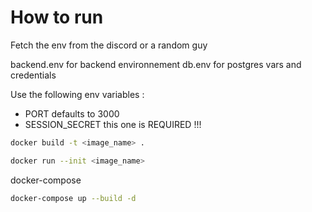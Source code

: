 # How to run

Fetch the env from the discord or a random guy

backend.env for backend environnement
db.env for postgres vars and credentials

Use the following env variables :
  * PORT defaults to 3000
  * SESSION_SECRET this one is REQUIRED !!!

```sh
docker build -t <image_name> .
```

```sh
docker run --init <image_name>
```

docker-compose
```sh
docker-compose up --build -d
```
